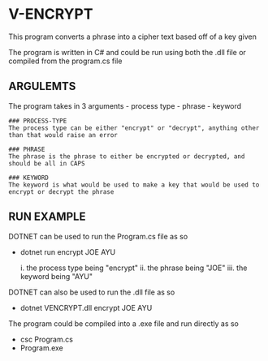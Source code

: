 ﻿# V-ENCRYPT

This program converts a phrase into a cipher text based off of a key given

The program is written in C# and could be run using both the .dll file or compiled from the program.cs file

## ARGULEMTS

The program takes in 3 arguments
    - process type
    - phrase
    - keyword

    ### PROCESS-TYPE
    The process type can be either "encrypt" or "decrypt", anything other than that would raise an error

    ### PHRASE
    The phrase is the phrase to either be encrypted or decrypted, and should be all in CAPS

    ### KEYWORD
    The keyword is what would be used to make a key that would be used to encrypt or decrypt the phrase
    

## RUN EXAMPLE

DOTNET can be used to run the Program.cs file as so
- dotnet run encrypt JOE AYU

    i. the process type being "encrypt"
    ii. the phrase being "JOE"
    iii. the keyword being "AYU"

DOTNET can also be used to run the .dll file as so
- dotnet VENCRYPT.dll encrypt JOE AYU


The program could be compiled into a .exe file and run directly as so
- csc Program.cs
- Program.exe
